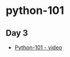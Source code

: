 # python-101

## Day 3

- [Python-101 - video](https://www.dropbox.com/home/Family%20Room/Shuhan_Data/LavnerEducation/2022/Python101/Day3?preview=LS-LavnerEdu_Python3_07132021_1001_1.mp4)
